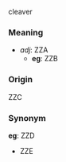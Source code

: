 cleaver
### Meaning
+ _adj_: ZZA
	+ __eg__: ZZB

### Origin

ZZC

### Synonym

__eg__: ZZD

+ ZZE


